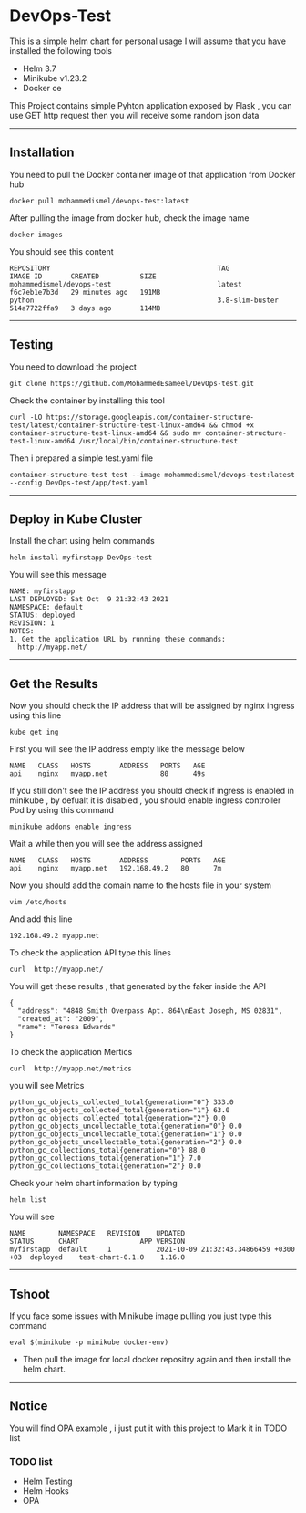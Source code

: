 # DevOps-Test
This is a simple helm chart for personal usage 
I will assume that you have installed the following tools
- Helm 3.7
- Minikube v1.23.2 
- Docker ce

This Project contains simple Pyhton application exposed by Flask , you can use GET http request then you will receive some random json data

----------------------------------------------------------------------------------------------------------------------
## Installation
You need to pull the Docker container image of that application from Docker hub
```
docker pull mohammedismel/devops-test:latest
```
After pulling the image from docker hub, check the image name 
```
docker images
```
You should see this content 
```
REPOSITORY                                         TAG               IMAGE ID       CREATED          SIZE    
mohammedismel/devops-test                          latest            f6c7eb1e7b3d   29 minutes ago   191MB   
python                                             3.8-slim-buster   514a7722ffa9   3 days ago       114MB         
```
----------------------------------------------------------------------------------------------------------------------
## Testing 
You need to download the project
```
git clone https://github.com/MohammedEsameel/DevOps-test.git
```
Check the container by installing this tool
```
curl -LO https://storage.googleapis.com/container-structure-test/latest/container-structure-test-linux-amd64 && chmod +x container-structure-test-linux-amd64 && sudo mv container-structure-test-linux-amd64 /usr/local/bin/container-structure-test
```
Then i prepared  a simple test.yaml file 
```
container-structure-test test --image mohammedismel/devops-test:latest --config DevOps-test/app/test.yaml
```

----------------------------------------------------------------------------------------------------------------------
## Deploy in Kube Cluster
Install the chart using helm commands
```
helm install myfirstapp DevOps-test
```
You will see this message 
```
NAME: myfirstapp
LAST DEPLOYED: Sat Oct  9 21:32:43 2021
NAMESPACE: default
STATUS: deployed
REVISION: 1
NOTES:
1. Get the application URL by running these commands:
  http://myapp.net/
```

----------------------------------------------------------------------------------------------------------------------
## Get the Results
Now you should check the IP address that will be assigned by nginx ingress using this line 
```
kube get ing
```
First you will see the IP address empty like the message below
```
NAME   CLASS   HOSTS       ADDRESS   PORTS   AGE
api    nginx   myapp.net             80      49s
```
If you still don't see the IP address you should check if ingress is enabled in minikube , by defualt it is disabled , you should enable ingress controller Pod by using this command 
```
minikube addons enable ingress
```
Wait a while then you will see the address assigned
```
NAME   CLASS   HOSTS       ADDRESS        PORTS   AGE
api    nginx   myapp.net   192.168.49.2   80      7m
```
Now you should add the domain name to the hosts file in your system
```
vim /etc/hosts
```
And add this line 
```
192.168.49.2 myapp.net
```
To check the application API type this lines
```
curl  http://myapp.net/
```
You will get these results , that generated by the faker inside the API 
```
{
  "address": "4848 Smith Overpass Apt. 864\nEast Joseph, MS 02831", 
  "created_at": "2009", 
  "name": "Teresa Edwards"
}
```
To check the application Mertics 
```
curl  http://myapp.net/metrics
```
you will see Metrics
```
python_gc_objects_collected_total{generation="0"} 333.0
python_gc_objects_collected_total{generation="1"} 63.0
python_gc_objects_collected_total{generation="2"} 0.0
python_gc_objects_uncollectable_total{generation="0"} 0.0
python_gc_objects_uncollectable_total{generation="1"} 0.0
python_gc_objects_uncollectable_total{generation="2"} 0.0
python_gc_collections_total{generation="0"} 88.0
python_gc_collections_total{generation="1"} 7.0
python_gc_collections_total{generation="2"} 0.0
```
Check your helm chart information by typing 
```
helm list
```
You will see
```
NAME      	NAMESPACE	REVISION	UPDATED                               	STATUS  	CHART           	APP VERSION
myfirstapp	default  	1       	2021-10-09 21:32:43.34866459 +0300 +03	deployed	test-chart-0.1.0	1.16.0     
```
----------------------------------------------------------------------------------------------------------------------
## Tshoot
If you face some issues with Minikube image pulling you just type this command 
```
eval $(minikube -p minikube docker-env)
```
- Then pull the image for local docker repositry again and then install the helm chart.
----------------------------------------------------------------------------------------------------------------------
## Notice 
You will find OPA example , i just put it with this project to Mark it in TODO list
### TODO list
- Helm Testing
- Helm Hooks
- OPA
